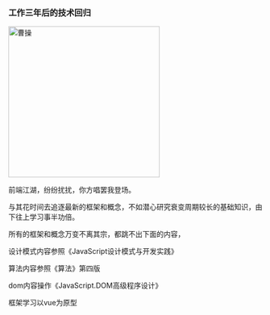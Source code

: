 <h3>工作三年后的技术回归</h3>
<img width="300" src="https://gimg2.baidu.com/image_search/src=http%3A%2F%2Finews.gtimg.com%2Fnewsapp_bt%2F0%2F11380215901%2F641.jpg&refer=http%3A%2F%2Finews.gtimg.com&app=2002&size=f9999,10000&q=a80&n=0&g=0n&fmt=jpeg?sec=1643213861&t=8f0caf8f19fcb1846ec1dab21d4e4731" alt="曹操">
<p>前端江湖，纷纷扰扰，你方唱罢我登场。</p>
<p>与其花时间去追逐最新的框架和概念，不如潜心研究衰变周期较长的基础知识，由下往上学习事半功倍。</p>
<p>所有的框架和概念万变不离其宗，都跳不出下面的内容，</p>

<p>设计模式内容参照《JavaScript设计模式与开发实践》</p>
<p>算法内容参照《算法》第四版</p>
<p>dom内容操作《JavaScript.DOM高级程序设计》</p>
<p>框架学习以vue为原型</p>
